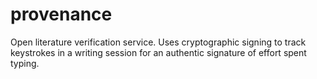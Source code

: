 # provenance

Open literature verification service. Uses cryptographic signing to track keystrokes in a writing session for an authentic signature of effort spent typing.